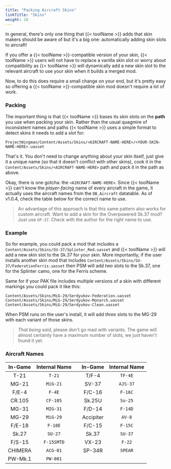 ```yaml
---
title: "Packing Aircraft Skins"
linkTitle: "Skins"
weight: 10
---
```


In general, there's only one thing that {{< toolName >}} adds that skin makers should be aware of but it's a big one: automatically adding skin slots to aircraft!

If you offer a {{< toolName >}}-compatible version of your skin, {{< toolName >}} users will not have to replace a vanilla skin slot or worry about compatibility as {{< toolName >}} will dynamically add a new skin slot to the relevant aircraft to use your skin when it builds a merged mod.

Now, to do this does require a small change on your end, but it's pretty easy so offering a {{< toolName >}}-compatible skin mod doesn't require a lot of work.

### Packing

The important thing is that {{< toolName >}} bases its skin slots on the **path** you use when packing your skin. Rather than the usual quagmire of inconsistent names and paths {{< toolName >}} uses a simple format to detect skins it needs to add a slot for:

```text
ProjectWingman/Content/Assets/Skins/<AIRCRAFT-NAME-HERE>/<YOUR-SKIN-NAME-HERE>.uasset
```

That's it. You don't need to change anything about your skin itself, just give it a unique name (so that it doesn't conflict with other skins), cook it in the `Content/Assets/Skins/<AIRCRAFT-NAME-HERE>` path and pack it in the path as above.

Okay, there is one gotcha: the `<AIRCRAFT-NAME-HERE>`. Since {{< toolName >}} can't know the _player-facing_ name of every aircraft in the game, it actually uses the aircraft names from the `DB_Aircraft` datatable. As of v1.0.4, check the table below for the correct name to use.

> An advantage of this approach is that this same pattern also works for custom aircraft. Want to add a skin for the Overpowered Sk.37 mod? Just use `OP-37`. Check with the author for the right name to use.

### Example

So for example, you could pack a mod that includes a `Content/Assets/Skins/SU-37/Splinter_Red.uasset` and {{< toolName >}} will add a new skin slot to the Sk.37 for your skin. More importantly, if the user installs another skin mod that includes `Content/Assets/Skins/SU-37/FederationFerris.uasset` then PSM will add _two_ slots to the Sk.37, one for the Splinter camo, one for the Ferris scheme.

Same for if your PAK file includes multiple versions of a skin with different markings you could pack it like this:

```text
Content/Assets/Skins/MiG-29/Serdyukov-Federation.uasset
Content/Assets/Skins/MiG-29/Serdyukov-Monarch.uasset
Content/Assets/Skins/MiG-29/Serdyukov-Clean.uasset
```

When PSM runs on the user's install, it will add _three_ slots to the MG-29 with each variant of those skins. 

> _That being said_, please don't go mad with variants. The game will almost certainly have a maximum number of slots, we just haven't found it yet.

### Aircraft Names

|In-Game|Internal Name| |In-Game|Internal Name|
|:-----:|:-----------:|-|:-:|:-:|
|T-21|`T-21`||T/F-4|`TF-4E`|
|MG-21|`MiG-21`||SV-37|`AJS-37`|
|F/E-4|`F-4E`||F/C-16|`F-16C`|
|CR.105|`CF-105`||Sk.25U|`Su-25`|
|MG-31|`MIG-31`||F/D-14|`F-14D`|
|MG-29|`MiG-29`||Accipiter|`AV-8`|
|F/E-18|`F-18E`||F/C-15|`F-15C`|
|Sk.27|`SU-27`||Sk.37|`SU-37`|
|F/S-15|`F-15SMTD`||VX-23|`F-22`|
|CHIMERA|`ACG-01`||SP-34R|`SPEAR`|
|PW-Mk.1|`PW-001`||||
